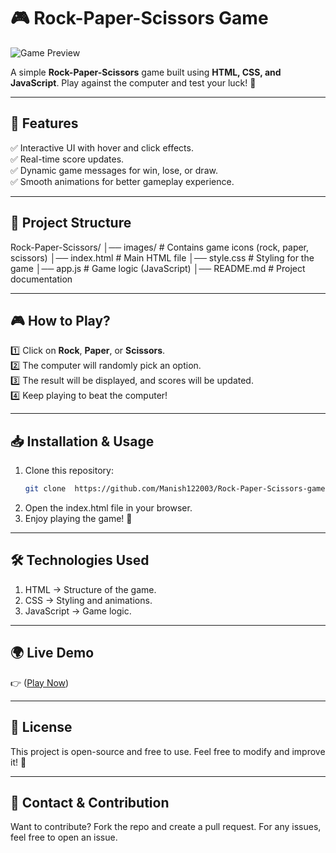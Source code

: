 # 🎮 Rock-Paper-Scissors Game  

![Game Preview](https://github.com/user-attachments/assets/2498f72a-c9c1-4e5f-aa3c-467344e5257c)  

A simple **Rock-Paper-Scissors** game built using **HTML, CSS, and JavaScript**. Play against the computer and test your luck! 🚀  

---

## **🚀 Features**  
✅ Interactive UI with hover and click effects.  
✅ Real-time score updates.  
✅ Dynamic game messages for win, lose, or draw.  
✅ Smooth animations for better gameplay experience.  

---

## **📂 Project Structure**  
Rock-Paper-Scissors/ │── images/ # Contains game icons (rock, paper, scissors) │── index.html # Main HTML file │── style.css # Styling for the game │── app.js # Game logic (JavaScript) │── README.md # Project documentation


---

## **🎮 How to Play?**  
1️⃣ Click on **Rock**, **Paper**, or **Scissors**.  
2️⃣ The computer will randomly pick an option.  
3️⃣ The result will be displayed, and scores will be updated.  
4️⃣ Keep playing to beat the computer!  

---

## **📥 Installation & Usage**  
1. Clone this repository:  
   ```bash
   git clone  https://github.com/Manish122003/Rock-Paper-Scissors-game
2. Open the index.html file in your browser.
3. Enjoy playing the game! 🎉

--- 

## 🛠️ Technologies Used
1. HTML → Structure of the game.
2. CSS → Styling and animations.
3. JavaScript → Game logic.

---

## **🌍 Live Demo**
👉 ([Play Now](https://manish122003.github.io/Rock-Paper-Scissors-game/))

---

## **📜 License**
This project is open-source and free to use. Feel free to modify and improve it! 🚀

---

## 📧 Contact & Contribution
Want to contribute? Fork the repo and create a pull request.
For any issues, feel free to open an issue.
